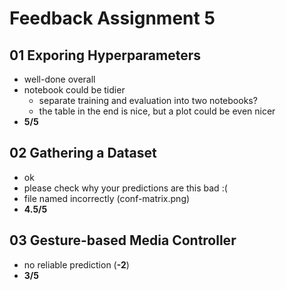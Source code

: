 # Feedback Assignment 5

## 01 Exporing Hyperparameters

- well-done overall
- notebook could be tidier
  - separate training and evaluation into two notebooks?
  - the table in the end is nice, but a plot could be even nicer
- **5/5**

## 02 Gathering a Dataset

- ok
- please check why your predictions are this bad :(
- file named incorrectly (conf-matrix.png)
- **4.5/5**

## 03 Gesture-based Media Controller

- no reliable prediction (**-2**)
- **3/5**
